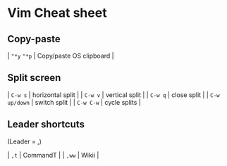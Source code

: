 # Vim Cheat sheet

## Copy-paste

| `"*y` `"*p` | Copy/paste OS clipboard |

## Split screen

| `C-w s`       | horizontal split |
| `C-w v`       | vertical split   |
| `C-w q`       | close split      |
| `C-w up/down` | switch split     |
| `C-w C-w`     | cycle splits     |

## Leader shortcuts

(Leader = ,)

| `,t`  | CommandT |
| `,ww` | Wikii    |


